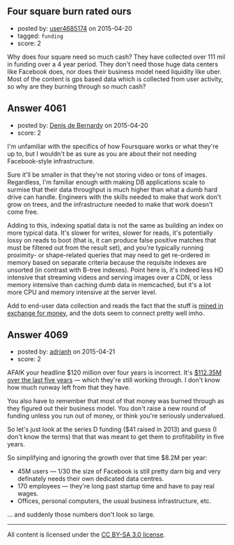 ## Four square burn rated ours

- posted by: [user4685174](https://stackexchange.com/users/5959610/user4685174) on 2015-04-20
- tagged: `funding`
- score: 2

<p>Why does four square need so much cash? They have collected over 111 mil in funding over a 4 year period. They don't need those huge data centers like Facebook does, nor does their business model need liquidity like uber. Most of the content is gps based data which is collected from user activity, so why are they burning through so much cash?</p>



## Answer 4061

- posted by: [Denis de Bernardy](https://stackexchange.com/users/182468/denis-de-bernardy) on 2015-04-20
- score: 2

<p>I'm unfamiliar with the specifics of how Foursquare works or what they're up to, but I wouldn't be as sure as you are about their not needing Facebook-style infrastructure.</p>

<p>Sure it'll be smaller in that they're not storing video or tons of images. Regardless, I'm familiar enough with making DB applications scale to surmise that their data throughput is much higher than what a dumb hard drive can handle. Engineers with the skills needed to make that work don't grow on trees, and the infrastructure needed to make that work doesn't come free.</p>

<p>Adding to this, indexing spatial data is not the same as building an index on more typical data. It's slower for writes, slower for reads, it's potentially lossy on reads to boot (that is, it can produce false positive matches that must be filtered out from the result set), and you're typically running proximity- or shape-related queries that may need to get re-ordered in memory based on separate criteria because the requisite indexes are unsorted (in contrast with B-tree indexes). Point here is, it's indeed less HD intensive that streaming videos and serving images over a CDN, or less memory intensive than caching dumb data in memcached, but it's a lot more CPU and memory intensive at the server level.</p>

<p>Add to end-user data collection and reads the fact that the stuff is <a href="http://pando.com/2014/06/27/foursquare-finally-comes-up-with-a-monetization-strategy-that-makes-sense/" rel="nofollow">mined in exchange for money</a>, and the dots seem to connect pretty well imho.</p>



## Answer 4069

- posted by: [adrianh](https://stackexchange.com/users/7553/adrianh) on 2015-04-21
- score: 2

<p>AFAIK your headline $120 million over four years is incorrect. It's <a href="http://en.wikipedia.org/wiki/Foursquare#Funding" rel="nofollow">$112.35M over the last five years</a> — which they're still working through. I don't know how much runway left from that they have. </p>

<p>You also have to remember that most of that money was burned through as they figured out their business model. You don't raise a new round of funding unless you run out of money, or think you're seriously undervalued. </p>

<p>So let's just look at the series D funding ($41 raised in 2013) and guess (I don't know the terms) that that was meant to get them to profitability in five years. </p>

<p>So simplifying and ignoring the growth over that time $8.2M per year:</p>

<ul>
<li>45M users — 1/30 the size of Facebook is still pretty darn big and very definately needs their own dedicated data centres.</li>
<li>170 employees — they're long past startup time and have to pay real wages.</li>
<li>Offices, personal computers, the usual business infrastructure, etc.</li>
</ul>

<p>… and suddenly those numbers don't look so large.</p>




---

All content is licensed under the [CC BY-SA 3.0 license](https://creativecommons.org/licenses/by-sa/3.0/).
